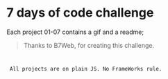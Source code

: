 # 7 days of code challenge 
 Each project 01-07 contains a gif and a readme;
 
 > Thanks to B7Web, for creating this challenge.
#
#
`
All projects are on plain JS. No FrameWorks rule.`